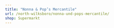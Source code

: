 ```yaml
---
title: "Nonna & Pop’s Mercantile"
url: /north-wilksboro/nonna-und-pops-mercantile/
shop: Supermarkt
---
```

